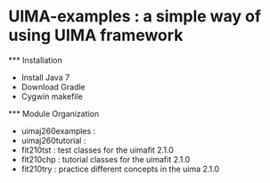 UIMA-examples : a simple way of using UIMA framework
=============================

*** Installation
 - Install Java 7
 - Download Gradle 
 - Cygwin makefile 

*** Module Organization

 - uimaj260examples : 
 - uimaj260tutorial :
 - fit210tst : test classes for the uimafit 2.1.0
 - fit210chp : tutorial classes for the uimafit 2.1.0
 - fit210try : practice different concepts in the uima 2.1.0

